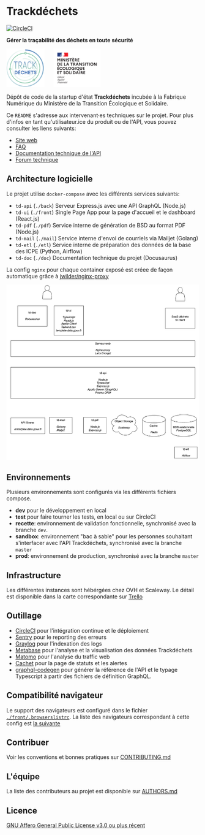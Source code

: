 # Trackdéchets

[![CircleCI](https://circleci.com/gh/MTES-MCT/trackdechets/tree/dev.svg?style=svg)](https://circleci.com/gh/MTES-MCT/trackdechets/tree/dev)

**Gérer la traçabilité des déchets en toute sécurité**

<img height="100px" style="margin-right: 20px" src="./front/public/trackdechets.png" alt="logo"></img>
<img height="100px" src="./front/public/marianne.svg" alt="logo"></img>

Dépôt de code de la startup d'état **Trackdéchets** incubée à la Fabrique Numérique du Ministère de la Transition Écologique et Solidaire.

Ce `README` s'adresse aux intervenant·es techniques sur le projet. Pour plus d'infos en tant qu'utilisateur.ice du produit ou de l'API, vous pouvez consulter les liens suivants:

- [Site web](https://trackdechets.beta.gouv.fr)
- [FAQ](https://faq.trackdechets.fr/)
- [Documentation technique de l'API](https://developers.trackdechets.beta.gouv.fr)
- [Forum technique](https://forum.trackdechets.beta.gouv.fr)

## Architecture logicielle

Le projet utilise `docker-compose` avec les différents services suivants:

- `td-api` (`./back`) Serveur Express.js avec une API GraphQL (Node.js)
- `td-ui` (`./front`) Single Page App pour la page d'accueil et le dashboard (React.js)
- `td-pdf` (`./pdf`) Service interne de génération de BSD au format PDF (Node.js)
- `td-mail` (`./mail`) Service interne d'envoi de courriels via Mailjet (Golang)
- `td-etl` (`./etl`) Service interne de préparation des données de la base des ICPE (Python, Airflow)
- `td-doc` (`./doc`) Documentation technique du projet (Docusaurus)

La config `nginx` pour chaque container exposé est créee de façon automatique grâce à [jwilder/nginx-proxy](https://github.com/nginx-proxy/nginx-proxy)

![stack](./stack.png)

## Environnements

Plusieurs environnements sont configurés via les différents fichiers compose.

- **dev** pour le développement en local
- **test** pour faire tourner les tests, en local ou sur CircleCI
- **recette**: environnement de validation fonctionnelle, synchronisé avec la branche `dev`.
- **sandbox**: environnement "bac à sable" pour les personnes souhaitant s'interfacer avec l'API Trackdéchets, synchronisé avec la branche `master`
- **prod**: environnement de production, synchronisé avec la branche `master`

## Infrastructure

Les différentes instances sont hébérgées chez OVH et Scaleway. Le détail est disponible dans la carte correspondante sur [Trello](https://trello.com/c/zZJskt5m)

## Outillage

- [CircleCI](https://circleci.com/) pour l'intégration continue et le déploiement
- [Sentry](https://sentry.io) pour le reporting des erreurs
- [Graylog](https://www.graylog.org/) pour l'indexation des logs
- [Metabase](https://www.metabase.com/) pour l'analyse et la visualisation des données Trackdéchets
- [Matomo](https://fr.matomo.org/) pour l'analyse du traffic web
- [Cachet](http://cachethq.io/) pour la page de statuts et les alertes
- [graphql-codegen](https://graphql-code-generator.com/) pour générer la référence de l'API et le typage Typescript à partir des fichiers de définition GraphQL.

## Compatibilité navigateur

Le support des navigateurs est configuré dans le fichier [`./front/.browserslistrc`](./front/.browserslistrc). La liste des navigateurs correspondant à cette config est [la suivante](https://browserl.ist/?q=%3E+0.1%25%2C+not+dead%2C+not+op_mini+all%2C+ie+11)

## Contribuer

Voir les conventions et bonnes pratiques sur [CONTRIBUTING.md](./CONTRIBUTING.md)

## L'équipe

La liste des contributeurs au projet est disponible sur [AUTHORS.md](./AUTHORS.md)

## Licence

[GNU Affero General Public License v3.0 ou plus récent](https://spdx.org/licenses/AGPL-3.0-or-later.html)
